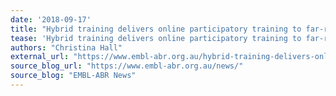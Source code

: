 ```yaml
---
date: '2018-09-17'
title: "Hybrid training delivers online participatory training to far-reaching venues"
tease: 'Hybrid training delivers online participatory training to far-reaching venues, with Galaxy of course'
authors: "Christina Hall"
external_url: "https://www.embl-abr.org.au/hybrid-training-delivers-online-participatory-training-to-far-reaching-venues/"
source_blog_url: "https://www.embl-abr.org.au/news/"
source_blog: "EMBL-ABR News"
---
```

